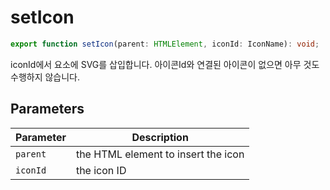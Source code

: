 # setIcon

```ts
export function setIcon(parent: HTMLElement, iconId: IconName): void;
```

iconId에서 요소에 SVG를 삽입합니다. 아이콘Id와 연결된 아이콘이 없으면 아무 것도 수행하지 않습니다.

## Parameters

| Parameter | Description                         |
| --------- | ----------------------------------- |
| `parent`  | the HTML element to insert the icon |
| `iconId`  | the icon ID                         |
